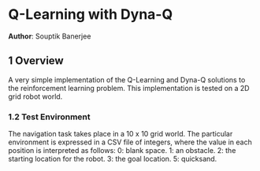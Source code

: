 # Q-Learning with Dyna-Q

**Author**: Souptik Banerjee

## 1 Overview

A very simple implementation of the Q-Learning and Dyna-Q solutions to the reinforcement learning problem.
This implementation is tested on a 2D grid robot world. 



### 1.2 Test Environment
The navigation task takes place in a 10 x 10 grid world. The particular environment is expressed in a CSV file of integers, where the value in each position is interpreted as follows:
0: blank space.
1: an obstacle.
2: the starting location for the robot.
3: the goal location.
5: quicksand.